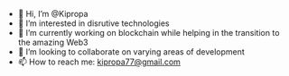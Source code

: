 - 👋 Hi, I’m @Kipropa
- 👀 I’m interested in disrutive technologies
- 🌱 I’m currently working on blockchain while helping in the transition to the amazing Web3
- 💞️ I’m looking to collaborate on varying areas of development 
- 📫 How to reach me: kipropa77@gmail.com

<!---
Kipropa/Kipropa is a ✨ special ✨ repository because its `README.md` (this file) appears on your GitHub profile.
You can click the Preview link to take a look at your changes.
--->
